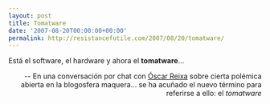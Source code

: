 ```yaml
---
layout: post
title: Tomatware
date: '2007-08-20T00:00:00+00:00'
permalink: http://resistancefutile.com/2007/08/20/tomatware/
---
```

<p class="frase">Está el software, el hardware y ahora el <strong>tomatware</strong>...</p><p align="right">-- En una conversación por chat con <a href="http://www.reixa.net/">Óscar Reixa</a> sobre cierta polémica abierta en la blogosfera maquera... se ha acuñado el nuevo término para referirse a ello: el <em>tomatware</em></p>
